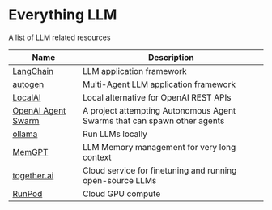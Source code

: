 # Everything LLM

A list of LLM related resources

Name | Description | 
|---|---|
| [LangChain](https://github.com/langchain-ai/langchain) | LLM application framework |
| [autogen](https://github.com/microsoft/autogen) | Multi-Agent LLM application framework |
| [LocalAI](https://github.com/mudler/LocalAI) | Local alternative for OpenAI REST APIs |
| [OpenAI Agent Swarm](https://github.com/daveshap/OpenAI_Agent_Swarm)  | A project attempting Autonomous Agent Swarms that can spawn other agents|
| [ollama](https://github.com/jmorganca/ollama) | Run LLMs locally |
| [MemGPT](https://github.com/cpacker/MemGPT) | LLM Memory management for very long context |
| [together.ai](https://together.ai/) | Cloud service for finetuning and running open-source LLMs |
| [RunPod](https://www.runpod.io/about) | Cloud GPU compute |